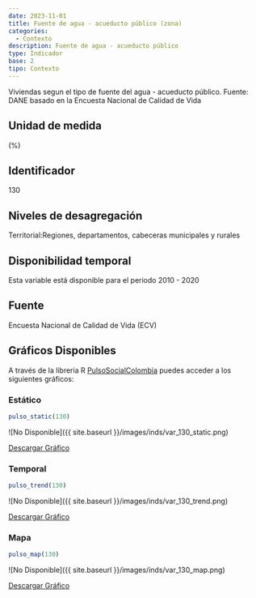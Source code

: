 ```yaml
---
date: 2023-11-01
title: Fuente de agua - acueducto público (zona)
categories:
  - Contexto
description: Fuente de agua - acueducto público
type: Indicador
base: 2
tipo: Contexto
--- 
```


Viviendas segun el tipo de fuente del agua - acueducto público.
Fuente: DANE basado en la Encuesta Nacional de Calidad de Vida

## Unidad de medida
(%)

## Identificador
130

## Niveles de desagregación
Territorial:Regiones, departamentos, cabeceras municipales y rurales

## Disponibilidad temporal
Esta variable está disponible para el periodo 2010 - 2020

## Fuente
Encuesta Nacional de Calidad de Vida (ECV)

## Gráficos Disponibles

A través de la libreria R [PulsoSocialColombia](https://github.com/pulsosocialcolombia/PulsoSocialColombia) puedes acceder a los siguientes gráficos:

### Estático

``` R
pulso_static(130)
```

![No Disponible]({{ site.baseurl }}/images/inds/var_130_static.png)

<a href='{{ site.baseurl }}/images/inds/var_130_static.png'>Descargar Gráfico</a>

### Temporal

``` R
pulso_trend(130)
```

![No Disponible]({{ site.baseurl }}/images/inds/var_130_trend.png)

<a href='{{ site.baseurl }}/images/inds/var_130_trend.png'>Descargar Gráfico</a>

### Mapa

``` R
pulso_map(130)
```

![No Disponible]({{ site.baseurl }}/images/inds/var_130_map.png)

<a href='{{ site.baseurl }}/images/inds/var_130_map.png'>Descargar Gráfico</a>